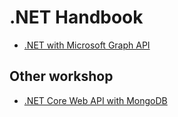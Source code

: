 
# .NET Handbook

- [.NET with Microsoft Graph API](/graph-api/readme.md)


## Other workshop

- [.NET Core Web API with MongoDB](web-api/README.md)
